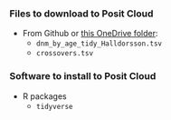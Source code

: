 ### Files to download to Posit Cloud

* From Github or [this OneDrive folder](https://livejohnshopkins.sharepoint.com/:f:/s/mccoy_lab/EkwJFRhy1DZNt8Dg42caT6wBXzvq9p7DTskMmwk-nbaOow?e=3OpzbZ):
	* `dnm_by_age_tidy_Halldorsson.tsv`
	* `crossovers.tsv`


### Software to install to Posit Cloud

* R packages
	* `tidyverse`